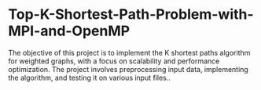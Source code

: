 # Top-K-Shortest-Path-Problem-with-MPI-and-OpenMP
The objective of this project is to implement the K shortest paths algorithm for weighted graphs, with a focus on scalability and performance optimization. The project involves preprocessing input data, implementing the algorithm, and testing it on various input files..
